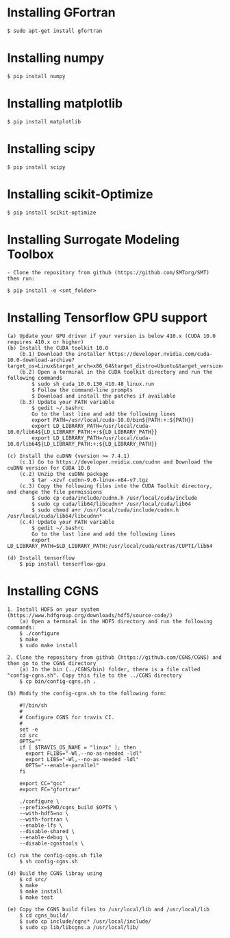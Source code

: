 # Installing GFortran 
	$ sudo apt-get install gfortran

# Installing numpy
	$ pip install numpy

# Installing matplotlib
	$ pip install matplotlib

# Installing scipy
	$ pip install scipy

# Installing scikit-Optimize
	$ pip install scikit-optimize

# Installing Surrogate Modeling Toolbox

	- Clone the repository from github (https://github.com/SMTorg/SMT) then run:

	$ pip install -e <smt_folder>

# Installing Tensorflow GPU support

	(a) Update your GPU driver if your version is below 410.x (CUDA 10.0 requires 410.x or higher)
	(b) Install the CUDA toolkit 10.0
		(b.1) Download the installer https://developer.nvidia.com/cuda-10.0-download-archive?target_os=Linux&target_arch=x86_64&target_distro=Ubuntu&target_version=1804
		(b.2) Open a terminal in the CUDA toolkit directory and run the following commands
			$ sudo sh cuda_10.0.130_410.48_linux.run
			$ Follow the command-line prompts
			$ Download and install the patches if available
		(b.3) Update your PATH variable
			$ gedit ~/.bashrc
			Go to the last line and add the following lines
			export PATH=/usr/local/cuda-10.0/bin${PATH:+:${PATH}}
			export LD_LIBRARY_PATH=/usr/local/cuda-10.0/lib64${LD_LIBRARY_PATH:+:${LD_LIBRARY_PATH}}
			export LD_LIBRARY_PATH=/usr/local/cuda-10.0/lib64${LD_LIBRARY_PATH:+:${LD_LIBRARY_PATH}}
			
	(c) Install the cuDNN (version >= 7.4.1)
		(c.1) Go to https://developer.nvidia.com/cudnn and Download the cuDNN version for CUDA 10.0
		(c.2) Unzip the cuDNN package
			$ tar -xzvf cudnn-9.0-linux-x64-v7.tgz
		(c.3) Copy the following files into the CUDA Toolkit directory, and change the file permissions
			$ sudo cp cuda/include/cudnn.h /usr/local/cuda/include
			$ sudo cp cuda/lib64/libcudnn* /usr/local/cuda/lib64
			$ sudo chmod a+r /usr/local/cuda/include/cudnn.h /usr/local/cuda/lib64/libcudnn*
		(c.4) Update your PATH variable
			$ gedit ~/.bashrc
			Go to the last line and add the following lines
			export LD_LIBRARY_PATH=$LD_LIBRARY_PATH:/usr/local/cuda/extras/CUPTI/lib64

	(d) Install tensorflow
		$ pip install tensorflow-gpu
		
# Installing CGNS

	1. Install HDF5 on your system (https://www.hdfgroup.org/downloads/hdf5/source-code/)
		(a) Open a terminal in the HDF5 directory and run the following commands:
		$ ./configure
		$ make
		$ sudo make install

	2. Clone the repository from github (https://github.com/CGNS/CGNS) and then go to the CGNS directory
		(a) In the bin (../CGNS/bin) folder, there is a file called "config-cgns.sh". Copy this file to the ../CGNS directory 
		$ cp bin/config-cgns.sh .

	(b) Modify the config-cgns.sh to the following form:

		#!/bin/sh
		#
		# Configure CGNS for travis CI. 
		#
		set -e
		cd src
		OPTS=""
		if [ $TRAVIS_OS_NAME = "linux" ]; then
		  export FLIBS="-Wl,--no-as-needed -ldl"
		  export LIBS="-Wl,--no-as-needed -ldl"
		  OPTS="--enable-parallel"
		fi

		export CC="gcc"
		export FC="gfortran"

		./configure \
		--prefix=$PWD/cgns_build $OPTS \
		--with-hdf5=no \
		--with-fortran \
		--enable-lfs \
		--disable-shared \
		--enable-debug \
		--disable-cgnstools \

	(c) run the config-cgns.sh file
		$ sh config-cgns.sh 	
			
	(d) Build the CGNS libray using 
		$ cd src/
		$ make
		$ make install
		$ make test

	(e) Copy the CGNS build files to /usr/local/lib and /usr/local/lib
		$ cd cgns_build/
		$ sudo cp include/cgns* /usr/local/include/
		$ sudo cp lib/libcgns.a /usr/local/lib/

